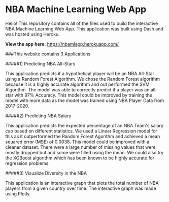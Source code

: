 # NBA Machine Learning Web App

Hello! This repository contains all of the files used to build the interactive NBA Machine Learning Web App. This application was built using Dash and was hosted using Heroku.

**View the app here:** https://nbamlapp.herokuapp.com/

###This website contains 3 Applications

#####1) Predicting NBA All-Stars

This application predicts if a hypothetical player will be an NBA All-Star using a Random Forest Algorithm. We chose the Random Forest algorithm because it is a highly accurate algorithm and out performed the SVM Algorithm. The model was able to correctly predict if a player was an all-star with 97% Accuracy. This model could be improved by training the model with more data as the model was trained using NBA Player Data from 2017-2020. 



#####2) Predicting NBA Salary

This application predicts the expected percentage of an NBA Team's salary cap based on different statistics. We used a Linear Regression model for this as it outperformed the Random Forest Agorithm and achieved a mean squared error (MSE) of 0.0038. This model could be improved with a cleaner dataset. There were a large number of missing values that were mostly dropped but and some were filled using the mean. We could also try the XGBoost algorithm which has been known to be highly accurate for regression problems.

#####3) Visualize Diversity in the NBA

This application is an interactive graph that plots the total number of NBA players from a given country over time. The interactive graph was made using Plotly.



